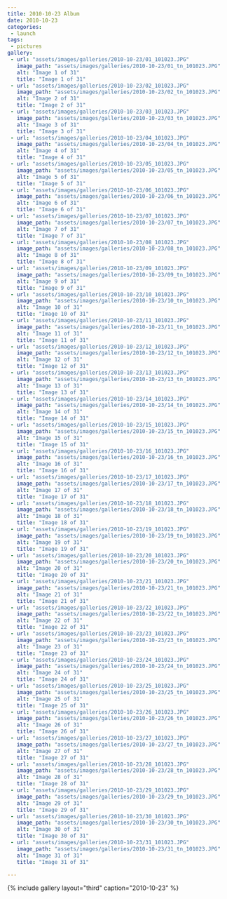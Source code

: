 ```yaml
---
title: 2010-10-23 Album
date: 2010-10-23
categories:
 - launch
tags:
 - pictures
gallery:
 - url: "assets/images/galleries/2010-10-23/01_101023.JPG"
   image_path: "assets/images/galleries/2010-10-23/01_tn_101023.JPG"
   alt: "Image 1 of 31"
   title: "Image 1 of 31"
 - url: "assets/images/galleries/2010-10-23/02_101023.JPG"
   image_path: "assets/images/galleries/2010-10-23/02_tn_101023.JPG"
   alt: "Image 2 of 31"
   title: "Image 2 of 31"
 - url: "assets/images/galleries/2010-10-23/03_101023.JPG"
   image_path: "assets/images/galleries/2010-10-23/03_tn_101023.JPG"
   alt: "Image 3 of 31"
   title: "Image 3 of 31"
 - url: "assets/images/galleries/2010-10-23/04_101023.JPG"
   image_path: "assets/images/galleries/2010-10-23/04_tn_101023.JPG"
   alt: "Image 4 of 31"
   title: "Image 4 of 31"
 - url: "assets/images/galleries/2010-10-23/05_101023.JPG"
   image_path: "assets/images/galleries/2010-10-23/05_tn_101023.JPG"
   alt: "Image 5 of 31"
   title: "Image 5 of 31"
 - url: "assets/images/galleries/2010-10-23/06_101023.JPG"
   image_path: "assets/images/galleries/2010-10-23/06_tn_101023.JPG"
   alt: "Image 6 of 31"
   title: "Image 6 of 31"
 - url: "assets/images/galleries/2010-10-23/07_101023.JPG"
   image_path: "assets/images/galleries/2010-10-23/07_tn_101023.JPG"
   alt: "Image 7 of 31"
   title: "Image 7 of 31"
 - url: "assets/images/galleries/2010-10-23/08_101023.JPG"
   image_path: "assets/images/galleries/2010-10-23/08_tn_101023.JPG"
   alt: "Image 8 of 31"
   title: "Image 8 of 31"
 - url: "assets/images/galleries/2010-10-23/09_101023.JPG"
   image_path: "assets/images/galleries/2010-10-23/09_tn_101023.JPG"
   alt: "Image 9 of 31"
   title: "Image 9 of 31"
 - url: "assets/images/galleries/2010-10-23/10_101023.JPG"
   image_path: "assets/images/galleries/2010-10-23/10_tn_101023.JPG"
   alt: "Image 10 of 31"
   title: "Image 10 of 31"
 - url: "assets/images/galleries/2010-10-23/11_101023.JPG"
   image_path: "assets/images/galleries/2010-10-23/11_tn_101023.JPG"
   alt: "Image 11 of 31"
   title: "Image 11 of 31"
 - url: "assets/images/galleries/2010-10-23/12_101023.JPG"
   image_path: "assets/images/galleries/2010-10-23/12_tn_101023.JPG"
   alt: "Image 12 of 31"
   title: "Image 12 of 31"
 - url: "assets/images/galleries/2010-10-23/13_101023.JPG"
   image_path: "assets/images/galleries/2010-10-23/13_tn_101023.JPG"
   alt: "Image 13 of 31"
   title: "Image 13 of 31"
 - url: "assets/images/galleries/2010-10-23/14_101023.JPG"
   image_path: "assets/images/galleries/2010-10-23/14_tn_101023.JPG"
   alt: "Image 14 of 31"
   title: "Image 14 of 31"
 - url: "assets/images/galleries/2010-10-23/15_101023.JPG"
   image_path: "assets/images/galleries/2010-10-23/15_tn_101023.JPG"
   alt: "Image 15 of 31"
   title: "Image 15 of 31"
 - url: "assets/images/galleries/2010-10-23/16_101023.JPG"
   image_path: "assets/images/galleries/2010-10-23/16_tn_101023.JPG"
   alt: "Image 16 of 31"
   title: "Image 16 of 31"
 - url: "assets/images/galleries/2010-10-23/17_101023.JPG"
   image_path: "assets/images/galleries/2010-10-23/17_tn_101023.JPG"
   alt: "Image 17 of 31"
   title: "Image 17 of 31"
 - url: "assets/images/galleries/2010-10-23/18_101023.JPG"
   image_path: "assets/images/galleries/2010-10-23/18_tn_101023.JPG"
   alt: "Image 18 of 31"
   title: "Image 18 of 31"
 - url: "assets/images/galleries/2010-10-23/19_101023.JPG"
   image_path: "assets/images/galleries/2010-10-23/19_tn_101023.JPG"
   alt: "Image 19 of 31"
   title: "Image 19 of 31"
 - url: "assets/images/galleries/2010-10-23/20_101023.JPG"
   image_path: "assets/images/galleries/2010-10-23/20_tn_101023.JPG"
   alt: "Image 20 of 31"
   title: "Image 20 of 31"
 - url: "assets/images/galleries/2010-10-23/21_101023.JPG"
   image_path: "assets/images/galleries/2010-10-23/21_tn_101023.JPG"
   alt: "Image 21 of 31"
   title: "Image 21 of 31"
 - url: "assets/images/galleries/2010-10-23/22_101023.JPG"
   image_path: "assets/images/galleries/2010-10-23/22_tn_101023.JPG"
   alt: "Image 22 of 31"
   title: "Image 22 of 31"
 - url: "assets/images/galleries/2010-10-23/23_101023.JPG"
   image_path: "assets/images/galleries/2010-10-23/23_tn_101023.JPG"
   alt: "Image 23 of 31"
   title: "Image 23 of 31"
 - url: "assets/images/galleries/2010-10-23/24_101023.JPG"
   image_path: "assets/images/galleries/2010-10-23/24_tn_101023.JPG"
   alt: "Image 24 of 31"
   title: "Image 24 of 31"
 - url: "assets/images/galleries/2010-10-23/25_101023.JPG"
   image_path: "assets/images/galleries/2010-10-23/25_tn_101023.JPG"
   alt: "Image 25 of 31"
   title: "Image 25 of 31"
 - url: "assets/images/galleries/2010-10-23/26_101023.JPG"
   image_path: "assets/images/galleries/2010-10-23/26_tn_101023.JPG"
   alt: "Image 26 of 31"
   title: "Image 26 of 31"
 - url: "assets/images/galleries/2010-10-23/27_101023.JPG"
   image_path: "assets/images/galleries/2010-10-23/27_tn_101023.JPG"
   alt: "Image 27 of 31"
   title: "Image 27 of 31"
 - url: "assets/images/galleries/2010-10-23/28_101023.JPG"
   image_path: "assets/images/galleries/2010-10-23/28_tn_101023.JPG"
   alt: "Image 28 of 31"
   title: "Image 28 of 31"
 - url: "assets/images/galleries/2010-10-23/29_101023.JPG"
   image_path: "assets/images/galleries/2010-10-23/29_tn_101023.JPG"
   alt: "Image 29 of 31"
   title: "Image 29 of 31"
 - url: "assets/images/galleries/2010-10-23/30_101023.JPG"
   image_path: "assets/images/galleries/2010-10-23/30_tn_101023.JPG"
   alt: "Image 30 of 31"
   title: "Image 30 of 31"
 - url: "assets/images/galleries/2010-10-23/31_101023.JPG"
   image_path: "assets/images/galleries/2010-10-23/31_tn_101023.JPG"
   alt: "Image 31 of 31"
   title: "Image 31 of 31"

---
```


{% include gallery layout="third" caption="2010-10-23" %}
